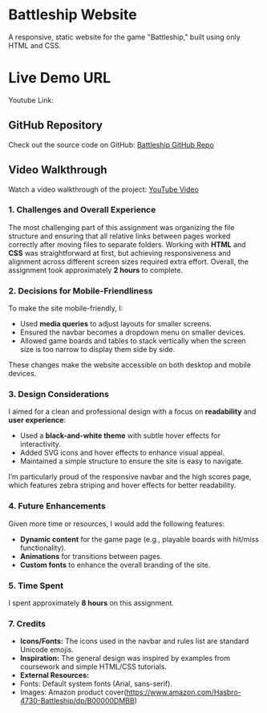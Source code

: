 # Battleship Website

A responsive, static website for the game "Battleship," built using only HTML and CSS.

# Live Demo URL

Youtube Link:

## GitHub Repository

Check out the source code on GitHub: [Battleship GitHub Repo](https://edwardx258.github.io/Battleship_project1/)

## Video Walkthrough

Watch a video walkthrough of the project: [YouTube Video](https://youtu.be/9R7ztA6mORk)

### **1. Challenges and Overall Experience**

The most challenging part of this assignment was organizing the file structure and ensuring that all relative links between pages worked correctly after moving files to separate folders. Working with **HTML** and **CSS** was straightforward at first, but achieving responsiveness and alignment across different screen sizes required extra effort. Overall, the assignment took approximately **2 hours** to complete.

### **2. Decisions for Mobile-Friendliness**

To make the site mobile-friendly, I:

- Used **media queries** to adjust layouts for smaller screens.
- Ensured the navbar becomes a dropdown menu on smaller devices.
- Allowed game boards and tables to stack vertically when the screen size is too narrow to display them side by side.

These changes make the website accessible on both desktop and mobile devices.

### **3. Design Considerations**

I aimed for a clean and professional design with a focus on **readability** and **user experience**:

- Used a **black-and-white theme** with subtle hover effects for interactivity.
- Added SVG icons and hover effects to enhance visual appeal.
- Maintained a simple structure to ensure the site is easy to navigate.

I’m particularly proud of the responsive navbar and the high scores page, which features zebra striping and hover effects for better readability.

### **4. Future Enhancements**

Given more time or resources, I would add the following features:

- **Dynamic content** for the game page (e.g., playable boards with hit/miss functionality).
- **Animations** for transitions between pages.
- **Custom fonts** to enhance the overall branding of the site.

### **5. Time Spent**

I spent approximately **8 hours** on this assignment.

### **7. Credits**

- **Icons/Fonts:** The icons used in the navbar and rules list are standard Unicode emojis.
- **Inspiration:** The general design was inspired by examples from coursework and simple HTML/CSS tutorials.
- **External Resources:**
- Fonts: Default system fonts (Arial, sans-serif).
- Images: Amazon product cover(https://www.amazon.com/Hasbro-4730-Battleship/dp/B00000DMBB)
